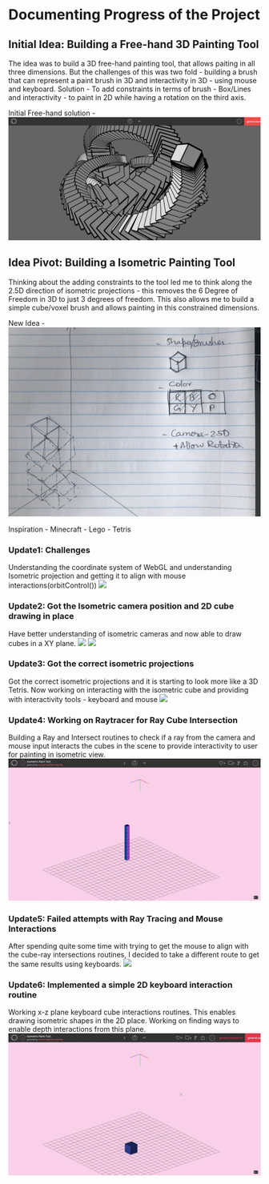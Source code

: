 # Documenting Progress of the Project

## Initial Idea: Building a Free-hand 3D Painting Tool
The idea was to build a 3D free-hand painting tool, that allows paiting in all three dimensions. But the challenges of this was two fold - building a brush that can represent a paint brush in 3D and interactivity in 3D - using mouse and keyboard.
Solution - To add constraints in terms of brush - Box/Lines and interactivity - to paint in 2D while having a rotation on the third axis.

Initial Free-hand solution - 
<img src="./screenshots/3D_boxSketch.PNG">

## Idea Pivot: Building a Isometric Painting Tool
Thinking about the adding constraints to the tool led me to think along the 2.5D direction of isometric projections - this removes the 6 Degree of Freedom in 3D to just 3 degrees of freedom. This also allows me to build a simple cube/voxel brush and allows painting in this constrained dimensions.

New Idea -
<img src="./progress/idea_sketch_isometric.jpg">

Inspiration - Minecraft - Lego - Tetris

### Update1: Challenges
Understanding the coordinate system of WebGL and understanding Isometric projection and getting it to align with mouse interactions(orbitControl())
<img src="./progress/Isometric Paint Tool - OpenProcessing — Mozilla Firefox 05-03-2021 12_08_54 PM.png">

### Update2: Got the Isometric camera position and 2D cube drawing in place
Have better understanding of isometric cameras and now able to draw cubes in a XY plane.
<img src="./progress/Isometric Paint Tool - OpenProcessing — Mozilla Firefox 05-03-2021 06_02_29 PM.png" width=49%> <img src="./progress/Isometric Paint Tool - OpenProcessing — Mozilla Firefox 05-03-2021 08_34_08 PM.png" width=49%>

### Update3: Got the correct isometric projections
Got the correct isometric projections and it is starting to look more like a 3D Tetris. Now working on interacting with the isometric cube and providing with interactivity tools - keyboard and mouse
<img src="./progress/Isometric Paint Tool - OpenProcessing — Mozilla Firefox 06-03-2021 09_36_07 PM.png">


### Update4: Working on Raytracer for Ray Cube Intersection
Building a Ray and Intersect routines to check if a ray from the camera and mouse input interacts the cubes in the scene to provide interactivity to user for painting in isometric view.
<img src="./progress/Isometric-Paint-Tool-OpenProcess.gif">

### Update5: Failed attempts with Ray Tracing and Mouse Interactions
After spending quite some time with trying to get the mouse to align with the cube-ray intersections routines, I decided to take a different route to get the same results using keyboards.
<img src="./progress/Isometric Paint Tool - OpenProcessing — Mozilla Firefox 10-03-2021 08_18_37 PM.png">

### Update6: Implemented a simple 2D keyboard interaction routine
Working x-z plane keyboard cube interactions routines. This enables drawing isometric shapes in the 2D place. Working on finding ways to enable depth interactions from this plane.
<img src="./progress/Isometric-Paint-Tool-OpenProcess2.gif">
